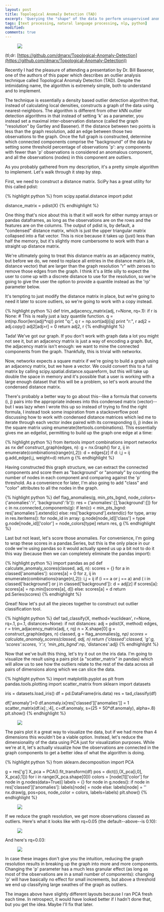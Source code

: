 ```yaml
---
layout: post
title: Topological Anomaly Detection (TAD)
excerpt: 'Querying the "shape" of the data to perform unsupervised anomaly detection.'
tags: [text processing, natural language processing, nlp, python]
modified:
comments: true
---
```


<figure>
	<img src="/images/Iris_outlier_graph.png">
</figure>

(tl;dr: [https://github.com/dmarx/Topological-Anomaly-Detection](https://github.com/dmarx/Topological-Anomaly-Detection))

Recently I had the pleasure of attending a presentation by Dr. Bill Basener, one of the authors of this paper which describes an outlier analysis technique called Topological Anomaly Detection (TAD). Despite the intimidating name, the algorithm is extremely simple, both to understand and to implement.

The technique is essentially a density based outlier detection algorithm that, instead of calculating local densities, constructs a graph of the data using nearest-neighbors. The algorithm is different from other kNN outlier detection algorithms in that instead of setting 'k' as a parameter, you instead set a maximal inter-observation distance (called the graph "resolution" by Gartley and Basener). If the distance between two points is less than the graph resolution, add an edge between those two observations to the graph. Once the full graph is constructed, determine which connected components comprise the "background" of the data by setting some threshold percentage of observations 'p': any components with fewer than 'p' observations is considered an anomalous component, and all the observations (nodes) in this component are outliers.

As you probably gathered from my description, it's a pretty simple algorithm to implement. Let's walk through it step by step.

First, we need to construct a distance matrix. SciPy has a great utility for this called pdist:

{% highlight python %}
from scipy.spatial.distance import pdist

distance_matrix = pdist(X)
{% endhighlight %}

One thing that's nice about this is that it will work for either numpy arrays or pandas dataframes, as long as the observations are on the rows and the features are on the columns. The output of pdist is, by default, a "condensed" distance matrix, which is just the upper triangular matrix collapsed into a flat vector. This is nice because it takes up (just) less than half the memory, but it's slightly more cumbersome to work with than a straight up distance matrix.

We're ultimately going to treat this distance matrix as an adjacency matrix, but before we do, we need to replace all entries in the distance matrix (ok, distance vector) that are larger than the graph resolution "r" with zeroes to remove those edges from the graph. I think it's a little silly to expect the user to come up with a discrete distance to use for the resolution, so we're going to give the user the option to provide a quantile instead as the 'rp' parameter below.

It's tempting to just modify the distance matrix in place, but we're going to need it later to score outliers, so we're going to work with a copy instead.

{% highlight python %}
def trim_adjacency_matrix(adj, r=None, rq=.1):
    if r is None:
        # This is really just a lazy quantile function.
        q = int(np.floor(len(adj)*rq))
        print "q:", q
        r = np.sort(adj)[q]
    print "r:", r
    adj2 = adj.copy()
    adj2[adj>r] = 0 
    return adj2, r
{% endhighlight %}

Tada! We've got our graph. If you don't work with graph data a lot you might not see it, but an adjacency matrix is just a way of encoding a graph. But, the adjacency matrix isn't enough: we want to mine the connected components from the graph. Thankfully, this is trivial with networkx.

Now, networkx expects a square matrix if we're going to build a graph using an adjacency matrix, but we have a vector. We could convert this to a full matrix by calling scipy.spatial.distance.squareform, but this will take up double the space in memory and it's possible that a user is working with a large enough dataset that this will be a problem, so let's work around the condensed distance matrix.

There's probably a better way to go about this--like a formula that converts (i, j) pairs into the appropriate indexes into this condensed matrix (vector)--but I was lazy when I wrote this up so instead of trying to find the right formula, I instead took some inspiration from a stackoverflow post discussing how to work with condensed distance matrices which led me to iterate through each vector index paired with its corresponding (i, j) index in the square matrix using enumerate(itertools.combinations). This essentially gives me an edgelist, permitting to build up the graph one edge at a time:

{% highlight python %}
from itertools import combinations
import networkx as nx
def construct_graph(edges, n):
    g = nx.Graph()
    for z, ij in enumerate(combinations(range(n),2)):
        d = edges[z]
        if d:
            i,j = ij
            g.add_edge(i,j, weight=d)
    return g
{% endhighlight %}

Having constructed this graph structure, we can extract the connected components and score them as "background" or "anomaly" by counting the number of nodes in each component and comparing against the 'p' threshold. As a convenience for later, I'm also going to add "class" and "color" attributes to all the nodes in the graph.

{% highlight python %}
def flag_anomalies(g, min_pts_bgnd, node_colors={'anomalies':'r', 'background':'b'}):
    res = {'anomalies':[],'background':[]}
    for c in nx.connected_components(g):
        if len(c) < min_pts_bgnd:
            res['anomalies'].extend(c)
        else:
            res['background'].extend(c)
    for type, array in res.iteritems():
        for node_id in array:
            g.node[node_id]['class'] = type
            g.node[node_id]['color'] = node_colors[type]
    return res, g
{% endhighlight %}

Last but not least, let's score those anomalies. For convenience, I'm going to wrap these scores in a pandas.Series, but this is the only place in our code we're using pandas so it would actually speed us up a bit not to do it this way (because then we can completely eliminate the pandas import):

{% highlight python %}
import pandas as pd
def calculate_anomaly_scores(classed, adj, n):
    scores = {}
    for a in classed['anomalies']:
        scores[a] = 0
        for z, ij in enumerate(combinations(range(n),2)):
            i,j = ij
            if (i == a or j == a) and (
                i in classed['background'] or
                j in classed['background']):
                d = adj[z]
                if scores[a]:
                    scores[a] = np.min([scores[a], d])
                else:
                    scores[a] = d
    return pd.Series(scores)
{% endhighlight %}

Great! Now let's put all the pieces together to construct out outlier classification tool.

{% highlight python %}
def tad_classify(X, method='euclidean', r=None, rq=.1, p=.1, distances=None):
    if not distances:
        adj = pdist(X, method)
    edges, r = trim_adjacency_matrix(adj, r, rq)
    n = X.shape[0]
    g = construct_graph(edges, n)
    classed, g =  flag_anomalies(g, n*p)
    scores = calculate_anomaly_scores(classed, adj, n)
    return {'classed':classed, 'g':g, 'scores':scores, 'r':r, 'min_pts_bgnd':n*p, 'distances':adj}
{% endhighlight %}

Now that we've built this thing, let's try it out on the iris data. I'm going to visualize the result using a pairs plot (a "scatter_matrix" in pandas) which will allow us to see how the outliers relate to the rest of the data across all pairs of dimensions along which we can slice the data.

{% highlight python %}
import matplotlib.pyplot as plt
from pandas.tools.plotting import scatter_matrix
from sklearn import datasets

iris = datasets.load_iris()
df = pd.DataFrame(iris.data)
res = tad_classify(df)

df['anomaly']=0
df.anomaly.ix[res['classed']['anomalies']] = 1
scatter_matrix(df.ix[:,:4], c=df.anomaly, s=(25 + 50*df.anomaly), alpha=.8)
plt.show()
{% endhighlight %}

<figure>
	<img src="/images/Iris_pairs_plot.png">
</figure>

The pairs plot it a great way to visualize the data, but if we had more than 4 dimensions this wouldn't be a viable option. Instead, let's reduce the dimensionality of the data using PCA just for visualization purposes. While we're at it, let's actually visualize how the observations are connected in the graph components to get a better idea of what the algorithm is doing.

{% highlight python %}
from sklearn.decomposition import PCA

g = res['g']
X_pca = PCA().fit_transform(df)
pos = dict((i,(X_pca[i,0], X_pca[i,1])) for i in range(X_pca.shape[0]))
colors = [node[1]['color'] for node in g.nodes(data=True)]
labels = {}
for node in g.nodes():
    if node in res['classed']['anomalies']:
        labels[node] = node
    else:
        labels[node] = ''
nx.draw(g, pos=pos, node_color = colors, labels=labels)
plt.show()
{% endhighlight %}

<figure>
	<img src="/images/Iris_outlier_graph.png">
</figure>

If we reduce the graph resolution, we get more observations classed as outliers. Here's what it looks like with rq=0.05 (the default--above--is 0.10):

<figure>
	<img src="/images/Iris_outlier_graph_rq05.png">
</figure>

And here's rq=0.03:

<figure>
	<img src="/images/Iris_outlier_graph_rq03.png">
</figure>

In case these images don't give you the intuition, reducing the graph resolution results in breaking up the graph into more and more components. Changing the 'p' parameter has a much less granular effect (as long as most of the observations are in a small number of components): changing 'p' will have basically no effect for small increments, but above a threshold we end up classifying large swathes of the graph as outliers.

The images above have slightly different layouts because I ran PCA fresh each time. In retrospect, it would have looked better if I hadn't done that, but you get the idea. Maybe I'll fix that later.